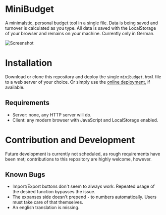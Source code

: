 # MiniBudget
A minimalstic, personal budget tool in a single file. Data is being saved and turnover is calculated as you type. All data is saved with the LocalStorage of your browser and remains on your machine.
Currently only in German.

![Screenshot](https://dogpixels.github.io/minibudget/doc/screenshot.png)

# Installation
Download or clone this repository and deploy the single `minibudget.html` file to a web server of your choice.
Or simply use the [online deployment](https://dogpixels.github.io/minibudget/minibudget.html), if available.

## Requirements
* Server: none, any HTTP server will do.
* Client: any modern browser with JavaScript and LocalStorage enabled.

# Contribution and Development

Future development is currently not scheduled, as rough requirements have been met; contributions to this repository are highly welcome, however.

## Known Bugs
* Import/Export buttons don't seem to always work. Repeated usage of the desired function bypasses the issue.
* The expanses side doesn't prepend `-` to numbers automatically. Users must take care of that themselves.
* An english translation is missing.

